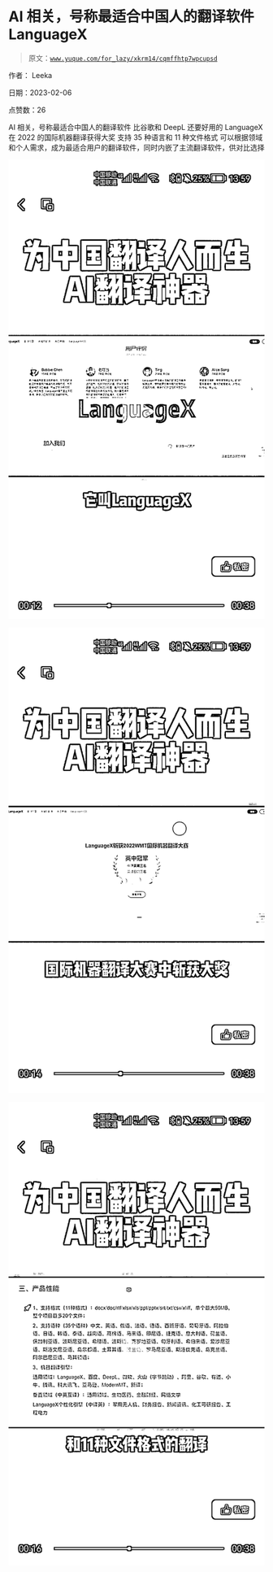 # AI 相关，号称最适合中国人的翻译软件 LanguageX

> 原文：[`www.yuque.com/for_lazy/xkrm14/cqmffhtp7wpcupsd`](https://www.yuque.com/for_lazy/xkrm14/cqmffhtp7wpcupsd)

作者： Leeka

日期：2023-02-06

点赞数：26

AI 相关，号称最适合中国人的翻译软件 比谷歌和 DeepL 还要好用的 LanguageX 在 2022 的国际机器翻译获得大奖 支持 35 种语言和 11 种文件格式 可以根据领域和个人需求，成为最适合用户的翻译软件，同时内嵌了主流翻译软件，供对比选择

![](img/79d475bc940fec822ceea4073f443276.png)  

![](img/3fd6e6104caee211468c6e422792c053.png)  

![](img/27c493b056300a9dec6a41d1a576a233.png)  



